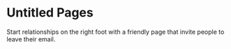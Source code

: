 # Untitled Pages

Start relationships on the right foot with a friendly page that invite people to leave their email.
